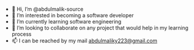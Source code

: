 - 👋 Hi, I’m @abdulmalik-source
- 👀 I’m interested in becoming a software developer
- 🌱 I’m currently learning software engineering
- 💞️ I’m looking to collaborate on any project that would help in my learning process
- 📫 I can be reached by my mail abdulmaliky223@gmail.com

<!---
abdulmalik-source/abdulmalik-source is a ✨ special ✨ repository because its `README.md` (this file) appears on your GitHub profile.
You can click the Preview link to take a look at your changes.
--->
